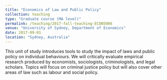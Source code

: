 ```yaml
---
title: "Economics of Law and Public Policy"
collection: teaching
type: "Graduate course (MA level)"
permalink: /teaching/2017-fall-teaching-ECON5006
venue: "University of Sydney, Department of Economics"
date: 2017-09-01
location: "Sydney, Australia"
---
```


This unit of study introduces tools to study the impact of laws and public policy on individual behaviours. We will critically evaluate
empirical research produced by economists, sociologists, criminologists, and legal scholars. Topics will focus on criminal justice policy
but will also cover other areas of law such as labour and social policy.
